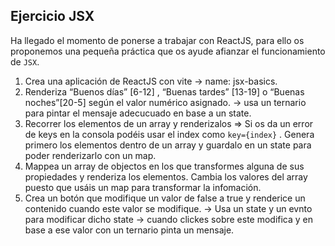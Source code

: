 **Ejercicio JSX**
---

Ha llegado el momento de ponerse a trabajar con ReactJS, para ello os proponemos una pequeña práctica que os ayude afianzar el funcionamiento de `JSX`.

1. Crea una aplicación de ReactJS con vite → name: jsx-basics.
2. Renderiza “Buenos días” [6-12] , “Buenas tardes” [13-19] o “Buenas noches”[20-5] según el valor numérico asignado. -> usa un ternario para pintar el mensaje adecucuado en base a un state.
3. Recorrer los elementos de un array y renderizalos ⇒ Si os da un error de keys en la consola podéis usar el index como `key={index}` . Genera primero los elementos dentro de un array y guardalo en un state para poder renderizarlo con un map.
4. Mappea un array de objectos en los que transformes alguna de sus propiedades y renderiza los elementos. Cambia los valores del array puesto que usáis un map para transformar la infomación.
5. Crea un botón que modifique un valor de false a true y renderice un contenido cuando este valor se modifique. -> Usa un state y un evnto para modificar dicho state -> cuando clickes sobre este modifica y en base a ese valor con un ternario pinta un mensaje.